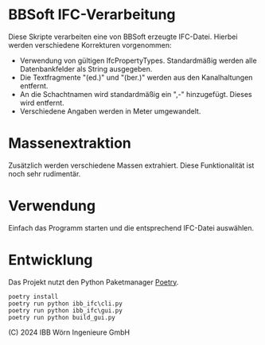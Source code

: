 # BBSoft IFC-Verarbeitung

Diese Skripte verarbeiten eine von BBSoft erzeugte IFC-Datei. Hierbei werden verschiedene Korrekturen vorgenommen:

- Verwendung von gültigen IfcPropertyTypes. Standardmäßig werden alle Datenbankfelder als String ausgegeben.
- Die Textfragmente "(ed.)" und "(ber.)" werden aus den Kanalhaltungen entfernt.
- An die Schachtnamen wird standardmäßig ein ",-" hinzugefügt. Dieses wird entfernt.
- Verschiedene Angaben werden in Meter umgewandelt.

# Massenextraktion

Zusätzlich werden verschiedene Massen extrahiert. Diese Funktionalität ist noch sehr rudimentär.

# Verwendung

Einfach das Programm starten und die entsprechend IFC-Datei auswählen.

# Entwicklung

Das Projekt nutzt den Python Paketmanager [Poetry](https://python-poetry.org/docs/).

```
poetry install
poetry run python ibb_ifc\cli.py
poetry run python ibb_ifc\gui.py
poetry run python build_gui.py

```

(C) 2024 IBB Wörn Ingenieure GmbH

